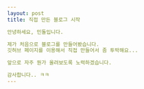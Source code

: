 ```yaml
---
layout: post
title: 직접 만든 블로그 시작

안녕하세요, 민돌입니다.

제가 처음으로 블로그를 만들어봤습니다.
깃허브 페이지를 이용해서 직접 만들어서 좀 투박해요...

앞으로 자주 뭔가 올려보도록 노력하겠습니다.

감사합니다.. ㅋㅋ
---
```

